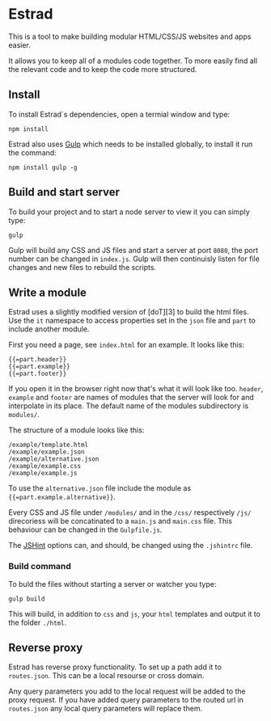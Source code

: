 Estrad
======

This is a tool to make building modular HTML/CSS/JS websites and apps easier.

It allows you to keep all of a modules code together. To more easily find all the relevant code and to keep the code more structured.

## Install
To install Estrad´s dependencies, open a termial window and type:
	
	npm install

Estrad also uses [Gulp][0] which needs to be installed globally, to install it run the command:

	npm install gulp -g
	
## Build and start server
To build your project and to start a node server to view it you can simply type:

	gulp
	
Gulp will build any CSS and JS files and start a server at port `8080`, the port number can be changed in `index.js`. Gulp will then continuisly listen for file changes and new files to rebuild the scripts.

## Write a module
Estrad uses a slightly modified version of [doT][3] to build the html files. Use the `it` namespace to access properties set in the `json` file and `part` to include another module.

First you need a page, see `index.html` for an example. It looks like this:

	{{=part.header}}
	{{=part.example}}
	{{=part.footer}}

If you open it in the browser right now that's what it will look like too. `header`, `example` and `footer` are names of modules that the server will look for and interpolate in its place. The default name of the modules subdirectory is `modules/`.

The structure of a module looks like this:

	/example/template.html
	/example/example.json
	/example/alternative.json	
	/example/example.css
	/example/example.js
	
To use the `alternative.json` file include the module as `{{=part.example.alternative}}`.

Every CSS and JS file under `/modules/` and in the `/css/` respectively `/js/` direcoriess will be concatinated to a `main.js` and `main.css` file.
This behaviour can be changed in the `Gulpfile.js`.

The [JSHint][1] options can, and should, be changed using the `.jshintrc` file.

### Build command
To buld the files without starting a server or watcher you type:

	gulp build

This will build, in addition to `css` and `js`, your `html` templates and output it to the folder `./html`.

## Reverse proxy
Estrad has reverse proxy functionality. To set up a path add it to `routes.json`. This can be a local resourse or cross domain.

Any query parameters you add to the local request will be added to the proxy request. If you have added query parameters to the routed url in `routes.json` any local query parameters will replace them.

[0]: https://github.com/gulpjs/gulp
[1]: https://github.com/jshint/jshint/
[2]: http://olado.github.io/doT/index.html
